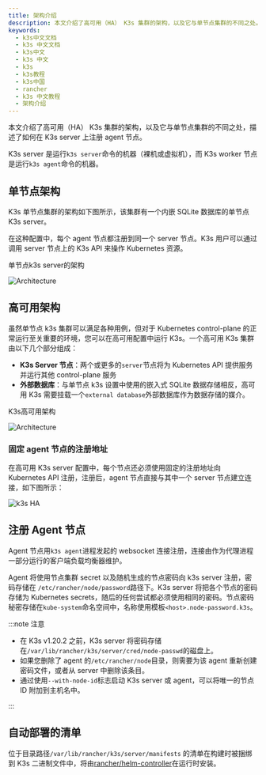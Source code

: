 ```yaml
---
title: 架构介绍
description: 本文介绍了高可用（HA） K3s 集群的架构，以及它与单节点集群的不同之处。
keywords:
  - k3s中文文档
  - k3s 中文文档
  - k3s中文
  - k3s 中文
  - k3s
  - k3s教程
  - k3s中国
  - rancher
  - k3s 中文教程
  - 架构介绍
---
```


本文介绍了高可用（HA） K3s 集群的架构，以及它与单节点集群的不同之处，描述了如何在 K3s server 上注册 agent 节点。

K3s server 是运行`k3s server`命令的机器（裸机或虚拟机），而 K3s worker 节点是运行`k3s agent`命令的机器。

## 单节点架构

K3s 单节点集群的架构如下图所示，该集群有一个内嵌 SQLite 数据库的单节点 K3s server。

在这种配置中，每个 agent 节点都注册到同一个 server 节点。K3s 用户可以通过调用 server 节点上的 K3s API 来操作 Kubernetes 资源。

<figcaption>单节点k3s server的架构</figcaption>

![Architecture](/img/k3s/k3s-architecture-single-server.png)

## 高可用架构

虽然单节点 k3s 集群可以满足各种用例，但对于 Kubernetes control-plane 的正常运行至关重要的环境，您可以在高可用配置中运行 K3s。一个高可用 K3s 集群由以下几个部分组成：

- **K3s Server 节点**：两个或更多的`server`节点将为 Kubernetes API 提供服务并运行其他 control-plane 服务
- **外部数据库**：与单节点 k3s 设置中使用的嵌入式 SQLite 数据存储相反，高可用 K3s 需要挂载一个`external database`外部数据库作为数据存储的媒介。

<figcaption>K3s高可用架构</figcaption>

![Architecture](/img/k3s/k3s-architecture-ha-server.png)

### 固定 agent 节点的注册地址

在高可用 K3s server 配置中，每个节点还必须使用固定的注册地址向 Kubernetes API 注册，注册后，agent 节点直接与其中一个 server 节点建立连接，如下图所示：

![k3s HA](/img/k3s/k3s-production-setup.svg)

## 注册 Agent 节点

Agent 节点用`k3s agent`进程发起的 websocket 连接注册，连接由作为代理进程一部分运行的客户端负载均衡器维护。

Agent 将使用节点集群 secret 以及随机生成的节点密码向 k3s server 注册，密码存储在 `/etc/rancher/node/password`路径下。K3s server 将把各个节点的密码存储为 Kubernetes secrets，随后的任何尝试都必须使用相同的密码。节点密码秘密存储在`kube-system`命名空间中，名称使用模板`<host>.node-password.k3s`。

:::note 注意

- 在 K3s v1.20.2 之前，K3s server 将密码存储在`/var/lib/rancher/k3s/server/cred/node-passwd`的磁盘上。
- 如果您删除了 agent 的`/etc/rancher/node`目录，则需要为该 agent 重新创建密码文件，或者从 server 中删除该条目。
- 通过使用`--with-node-id`标志启动 K3s server 或 agent，可以将唯一的节点 ID 附加到主机名中。

:::

## 自动部署的清单

位于目录路径`/var/lib/rancher/k3s/server/manifests` 的清单在构建时被捆绑到 K3s 二进制文件中，将由[rancher/helm-controller](https://github.com/rancher/helm-controller#helm-controller)在运行时安装。
